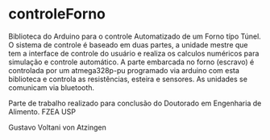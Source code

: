 # controleForno

Biblioteca do Arduino para o controle Automatizado de um Forno típo Túnel. 
O sistema de controle é baseado em duas partes, a unidade mestre que tem a interface de controle do usuário e realiza os calculos numéricos para simulação e controle automático.
A parte embarcada no forno (escravo) é controlada por um atmega328p-pu programado via arduino com esta biblioteca e controla as resistências, esteira e sensores. As unidades se comunicam via bluetooth.

Parte de trabalho realizado para conclusão do Doutorado em Engenharia de Alimento. FZEA USP

Gustavo Voltani von Atzingen
